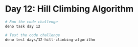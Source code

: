 # Day 12: Hill Climbing Algorithm

```sh
# Run the code challenge
deno task day 12

# Test the code challenge
deno test days/12-hill-climbing-algorithm
```
